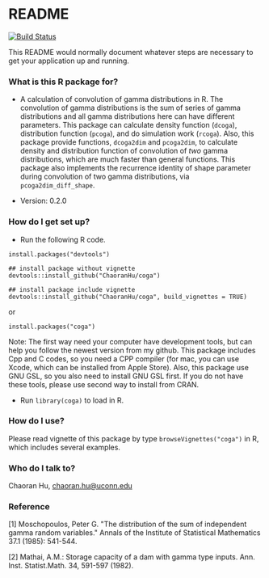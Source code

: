 # README #

[![Build Status](https://travis-ci.org/ChaoranHu/coga.svg?branch=master)](https://travis-ci.org/ChaoranHu/coga)

This README would normally document whatever steps are necessary to get your application up and running.

### What is this R package for? ###

* A calculation of convolution of gamma distributions in R. The convolution of gamma distributions is the sum of series of gamma distributions and all gamma distributions here can have different parameters. This package can calculate density function (`dcoga`), distribution function (`pcoga`), and do simulation work (`rcoga`). Also, this package provide functions, `dcoga2dim` and `pcoga2dim`, to calculate density and distribution function of convolution of *two* gamma distributions, which are much faster than general functions. This package also implements the recurrence identity of shape parameter during convolution of two gamma distributions, via `pcoga2dim_diff_shape`.

* Version: 0.2.0

### How do I get set up? ###

* Run the following R code.

```
install.packages("devtools")

## install package without vignette
devtools::install_github("ChaoranHu/coga")

## install package include vignette
devtools::install_github("ChaoranHu/coga", build_vignettes = TRUE)
```

or

```
install.packages("coga")
```

Note: The first way need your computer have development tools, but can help you follow the newest version from my github. This package includes Cpp and C codes, so you need a CPP compiler (for mac, you can use Xcode, which can be installed from Apple Store). Also, this package use GNU GSL, so you also need to install GNU GSL first. If you do not have these tools, please use second way to install from CRAN.

* Run `library(coga)` to load in R.

### How do I use? ###

Please read vignette of this package by type `browseVignettes("coga")` in R, which includes several examples.

### Who do I talk to? ###

Chaoran Hu, <chaoran.hu@uconn.edu>

### Reference ###

[1] Moschopoulos, Peter G. "The distribution of the sum of independent gamma random variables." Annals of the Institute of Statistical Mathematics 37.1 (1985): 541-544.

[2] Mathai, A.M.: Storage capacity of a dam with gamma type inputs. Ann. Inst. Statist.Math. 34, 591-597 (1982).
